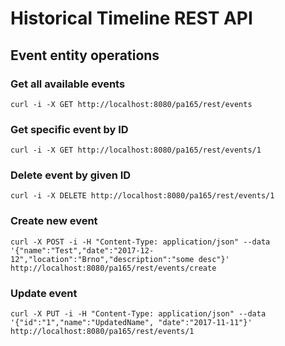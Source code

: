 # Historical Timeline REST API


## Event entity operations

### Get all available events

```
curl -i -X GET http://localhost:8080/pa165/rest/events
```

### Get specific event by ID

```
curl -i -X GET http://localhost:8080/pa165/rest/events/1
```

### Delete event by given ID

```
curl -i -X DELETE http://localhost:8080/pa165/rest/events/1
```

### Create new event 

```
curl -X POST -i -H "Content-Type: application/json" --data '{"name":"Test","date":"2017-12-12","location":"Brno","description":"some desc"}' http://localhost:8080/pa165/rest/events/create
```

### Update event

```
curl -X PUT -i -H "Content-Type: application/json" --data '{"id":"1","name":"UpdatedName", "date":"2017-11-11"}' http://localhost:8080/pa165/rest/events/1
```



